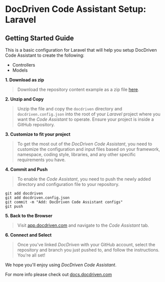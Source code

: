 # DocDriven Code Assistant Setup: Laravel

## Getting Started Guide

This is a basic configuration for Laravel that will help you setup DocDriven Code Assistant to create the following:

- Controllers
- Models

**1. Download as zip**

>Download the repository content example as a zip file [here](https://github.com/docdrivencom/code-assistant-setup-laravel/archive/refs/heads/main.zip).


**2. Unzip and Copy**

>Unzip the file and copy the `docdriven` directory and `docdriven.config.json` into the root of your *Laravel* project where you want the *Code Assistant* to operate. Ensure your project is inside a GitHub repository.

**3. Customize to fit your project**

>To get the most out of the *DocDriven Code Assistant*, you need to customize the configuration and input files based on your framework, namespace, coding style, libraries, and any other specific requirements you have. 


**4. Commit and Push**

>To enable the *Code Assistant*, you need to push the newly added directory and configuration file to your repository.

```shell
git add docdriven
git add docdriven.config.json
git commit -m "Add: DocDriven Code Assistant configs"
git push
```


**5. Back to the Browser**

>Visit [app.docdriven.com](https://app.docdriven.com) and navigate to the *Code Assistant* tab.


**6. Connect and Select**

>Once you've linked *DocDriven* with your GitHub account, select the repository and branch you just pushed to, and follow the instructions. You're all set!


We hope you'll enjoy using *DocDriven Code Assistant*.

For more info please check out [docs.docdriven.com](https://docs.docdriven.com/)